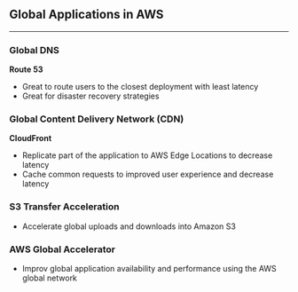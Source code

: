 ## Global Applications in AWS

---
### Global DNS
**Route 53**
- Great to route users to the closest deployment with least latency
- Great for disaster recovery strategies

### Global Content Delivery Network (CDN)
**CloudFront**
- Replicate part of the application to AWS Edge Locations to decrease latency
- Cache common requests to improved user experience and decrease latency

### S3 Transfer Acceleration
- Accelerate global uploads and downloads into Amazon S3

### AWS Global Accelerator
- Improv global application availability and performance using the AWS global network